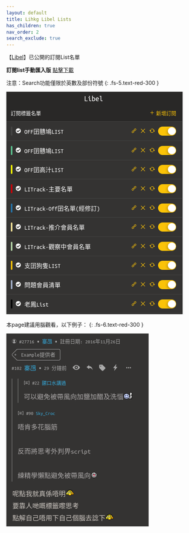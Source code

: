 ```yaml
---
layout: default
title: Lihkg Libel Lists
has_children: true
nav_order: 2
search_exclude: true
---
```


【[Libel](https://kitce.github.io/libel/)】已公開的訂閱List名單

**訂閱list手動匯入版** [點擊下載](https://github.com/LibelLists/LibelLists.github.io/releases/download/v0.1/subscriptions.json)

注意：Search功能僅限於英數及部份符號
{: .fs-5.text-red-300 }

  <p>
     <img src="./Img/P_List.png" alt="Lists" />
  </p>

本page建議用腦觀看，以下例子：
{: .fs-6.text-red-300 }

  <p>
     <img src="./Img/example1.png" />
  </p>
